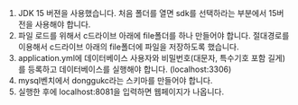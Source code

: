 1. JDK 15 버젼을 사용했습니다. 처음 폴더를 열면 sdk를 선택하라는 부분에서 15버전을 사용해야 합니다.
2. 파일 로드를 위해서 c드라이브 아래에 file폴더를 하나 만들어야 합니다. 절대경로를 이용해서 c드라이브 아래의 file폴더에 파일을 저장하도록 했습니다. 
3. application.yml에 데이터베이스 사용자와 비밀번호(대문자, 특수기호 포함 길게)를 등록하고 데이터베이스를 실행해야 합니다. (localhost:3306)
4. mysql벤치에서 donggukc라는 스키마를 만들어야 합니다. 
5. 실행한 후에 localhost:8081을 입력하면 웹페이지가 나옵니다. 
